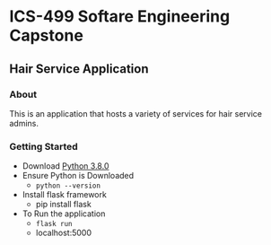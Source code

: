 # ICS-499 Softare Engineering Capstone
## Hair Service Application
### About
This is an application that hosts a variety of services for hair service admins.

### Getting Started
- Download [Python 3.8.0](https://www.python.org/downloads/release/python-380/)
- Ensure Python is Downloaded
  - `python --version`
- Install flask framework
  - pip install flask
- To Run the application
  - `flask run`
  - localhost:5000
